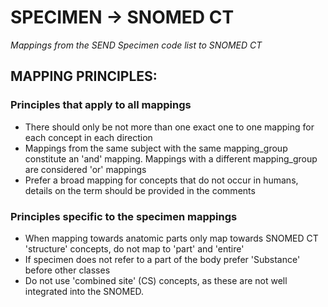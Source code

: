 SPECIMEN -> SNOMED CT
=======================

*Mappings from the SEND Specimen code list to SNOMED CT*

## MAPPING PRINCIPLES:

### Principles that apply to all mappings

- There should only be not more than one exact one to one mapping for each concept in each direction
- Mappings from the same subject with the same mapping_group constitute an 'and' mapping. Mappings with a different
  mapping_group are considered 'or' mappings
- Prefer a broad mapping for concepts that do not occur in humans, details on the term should be provided in the
  comments

### Principles specific to the specimen mappings

- When mapping towards anatomic parts only map towards SNOMED CT 'structure' concepts, do not map to 'part' and 'entire'
- If specimen does not refer to a part of the body prefer 'Substance' before other classes
- Do not use 'combined site' (CS) concepts, as these are not well integrated into the SNOMED.


